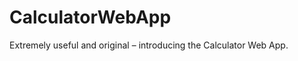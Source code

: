CalculatorWebApp
================

Extremely useful and original – introducing the Calculator Web App.
